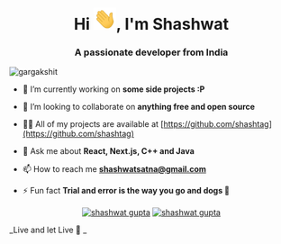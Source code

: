<h1 align="center">Hi <img src="https://raw.githubusercontent.com/ABSphreak/ABSphreak/master/gifs/Hi.gif" width="40px" />, I'm Shashwat</h1>
<h3 align="center">A passionate developer from India</h3>
<p align="left"> <img src="https://komarev.com/ghpvc/?username=shashtag" alt="gargakshit" /> </p>

- 🔭 I’m currently working on **some side projects :P**

- 👯 I’m looking to collaborate on **anything free and open source**

- 👨‍💻 All of my projects are available at [https://github.com/shashtag](https://github.com/shashtag)

- 💬 Ask me about **React, Next.js, C++ and Java**

- 📫 How to reach me **shashwatsatna@gmail.com**

- ⚡ Fun fact **Trial and error is the way you go and dogs 🐶**



<p align="center">
<a href="https://dev.to/shashtag" target="blank"><img align="center" src="https://cdn.jsdelivr.net/npm/simple-icons@3.0.1/icons/dev-dot-to.svg" alt="shashwat gupta" height="20" width="20" /></a>
<a href="https://codesandbox.com/shashtag" target="blank"><img align="center" src="https://cdn.jsdelivr.net/npm/simple-icons@3.0.1/icons/codesandbox.svg" alt="shashwat gupta" height="20" width="20" /></a>

_Live and let Live 🎯 _
